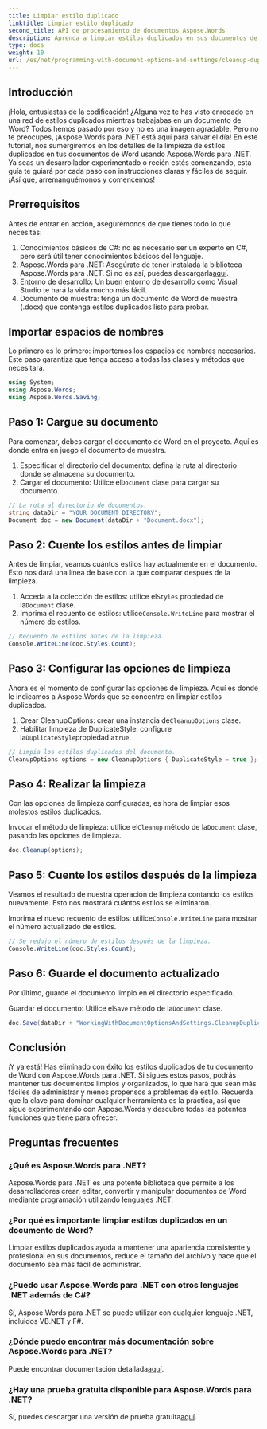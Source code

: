```yaml
---
title: Limpiar estilo duplicado
linktitle: Limpiar estilo duplicado
second_title: API de procesamiento de documentos Aspose.Words
description: Aprenda a limpiar estilos duplicados en sus documentos de Word usando Aspose.Words para .NET con nuestra completa guía paso a paso.
type: docs
weight: 10
url: /es/net/programming-with-document-options-and-settings/cleanup-duplicate-style/
---
```

## Introducción

¡Hola, entusiastas de la codificación! ¿Alguna vez te has visto enredado en una red de estilos duplicados mientras trabajabas en un documento de Word? Todos hemos pasado por eso y no es una imagen agradable. Pero no te preocupes, ¡Aspose.Words para .NET está aquí para salvar el día! En este tutorial, nos sumergiremos en los detalles de la limpieza de estilos duplicados en tus documentos de Word usando Aspose.Words para .NET. Ya seas un desarrollador experimentado o recién estés comenzando, esta guía te guiará por cada paso con instrucciones claras y fáciles de seguir. ¡Así que, arremanguémonos y comencemos!

## Prerrequisitos

Antes de entrar en acción, asegurémonos de que tienes todo lo que necesitas:

1. Conocimientos básicos de C#: no es necesario ser un experto en C#, pero será útil tener conocimientos básicos del lenguaje.
2. Aspose.Words para .NET: Asegúrate de tener instalada la biblioteca Aspose.Words para .NET. Si no es así, puedes descargarla[aquí](https://releases.aspose.com/words/net/).
3. Entorno de desarrollo: Un buen entorno de desarrollo como Visual Studio te hará la vida mucho más fácil.
4. Documento de muestra: tenga un documento de Word de muestra (.docx) que contenga estilos duplicados listo para probar.

## Importar espacios de nombres

Lo primero es lo primero: importemos los espacios de nombres necesarios. Este paso garantiza que tenga acceso a todas las clases y métodos que necesitará.

```csharp
using System;
using Aspose.Words;
using Aspose.Words.Saving;
```

## Paso 1: Cargue su documento

Para comenzar, debes cargar el documento de Word en el proyecto. Aquí es donde entra en juego el documento de muestra.

1. Especificar el directorio del documento: defina la ruta al directorio donde se almacena su documento.
2.  Cargar el documento: Utilice el`Document` clase para cargar su documento.

```csharp
// La ruta al directorio de documentos.
string dataDir = "YOUR DOCUMENT DIRECTORY";
Document doc = new Document(dataDir + "Document.docx");
```

## Paso 2: Cuente los estilos antes de limpiar

Antes de limpiar, veamos cuántos estilos hay actualmente en el documento. Esto nos dará una línea de base con la que comparar después de la limpieza.

1.  Acceda a la colección de estilos: utilice el`Styles` propiedad de la`Document` clase.
2. Imprima el recuento de estilos: utilice`Console.WriteLine` para mostrar el número de estilos.

```csharp
// Recuento de estilos antes de la limpieza.
Console.WriteLine(doc.Styles.Count);
```

## Paso 3: Configurar las opciones de limpieza

Ahora es el momento de configurar las opciones de limpieza. Aquí es donde le indicamos a Aspose.Words que se concentre en limpiar estilos duplicados.

1.  Crear CleanupOptions: crear una instancia de`CleanupOptions` clase.
2.  Habilitar limpieza de DuplicateStyle: configure la`DuplicateStyle`propiedad a`true`.

```csharp
// Limpia los estilos duplicados del documento.
CleanupOptions options = new CleanupOptions { DuplicateStyle = true };
```

## Paso 4: Realizar la limpieza

Con las opciones de limpieza configuradas, es hora de limpiar esos molestos estilos duplicados.

 Invocar el método de limpieza: utilice el`Cleanup` método de la`Document` clase, pasando las opciones de limpieza.

```csharp
doc.Cleanup(options);
```

## Paso 5: Cuente los estilos después de la limpieza

Veamos el resultado de nuestra operación de limpieza contando los estilos nuevamente. Esto nos mostrará cuántos estilos se eliminaron.

 Imprima el nuevo recuento de estilos: utilice`Console.WriteLine` para mostrar el número actualizado de estilos.

```csharp
// Se redujo el número de estilos después de la limpieza.
Console.WriteLine(doc.Styles.Count);
```

## Paso 6: Guarde el documento actualizado

Por último, guarde el documento limpio en el directorio especificado.

 Guardar el documento: Utilice el`Save` método de la`Document` clase.

```csharp
doc.Save(dataDir + "WorkingWithDocumentOptionsAndSettings.CleanupDuplicateStyle.docx");
```

## Conclusión

¡Y ya está! Has eliminado con éxito los estilos duplicados de tu documento de Word con Aspose.Words para .NET. Si sigues estos pasos, podrás mantener tus documentos limpios y organizados, lo que hará que sean más fáciles de administrar y menos propensos a problemas de estilo. Recuerda que la clave para dominar cualquier herramienta es la práctica, así que sigue experimentando con Aspose.Words y descubre todas las potentes funciones que tiene para ofrecer.

## Preguntas frecuentes

### ¿Qué es Aspose.Words para .NET?
Aspose.Words para .NET es una potente biblioteca que permite a los desarrolladores crear, editar, convertir y manipular documentos de Word mediante programación utilizando lenguajes .NET.

### ¿Por qué es importante limpiar estilos duplicados en un documento de Word?
Limpiar estilos duplicados ayuda a mantener una apariencia consistente y profesional en sus documentos, reduce el tamaño del archivo y hace que el documento sea más fácil de administrar.

### ¿Puedo usar Aspose.Words para .NET con otros lenguajes .NET además de C#?
Sí, Aspose.Words para .NET se puede utilizar con cualquier lenguaje .NET, incluidos VB.NET y F#.

### ¿Dónde puedo encontrar más documentación sobre Aspose.Words para .NET?
 Puede encontrar documentación detallada[aquí](https://reference.aspose.com/words/net/).

### ¿Hay una prueba gratuita disponible para Aspose.Words para .NET?
 Sí, puedes descargar una versión de prueba gratuita[aquí](https://releases.aspose.com/).